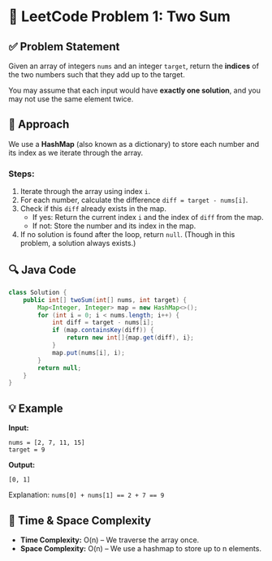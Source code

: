 
# 🧮 LeetCode Problem 1: Two Sum

## ✅ Problem Statement
Given an array of integers `nums` and an integer `target`, return the **indices** of the two numbers such that they add up to the target.

You may assume that each input would have **exactly one solution**, and you may not use the same element twice.

## 🧠 Approach

We use a **HashMap** (also known as a dictionary) to store each number and its index as we iterate through the array.

### Steps:
1. Iterate through the array using index `i`.
2. For each number, calculate the difference `diff = target - nums[i]`.
3. Check if this `diff` already exists in the map.
   - If yes: Return the current index `i` and the index of `diff` from the map.
   - If not: Store the number and its index in the map.
4. If no solution is found after the loop, return `null`. (Though in this problem, a solution always exists.)

## 🔍 Java Code

```java
class Solution {
    public int[] twoSum(int[] nums, int target) {
        Map<Integer, Integer> map = new HashMap<>();
        for (int i = 0; i < nums.length; i++) {
            int diff = target - nums[i];
            if (map.containsKey(diff)) {
                return new int[]{map.get(diff), i};
            }
            map.put(nums[i], i);
        }
        return null;
    }
}
```

## 💡 Example

**Input:**
```
nums = [2, 7, 11, 15]
target = 9
```

**Output:**
```
[0, 1]
```
Explanation: `nums[0] + nums[1] == 2 + 7 == 9`

## 📌 Time & Space Complexity

- **Time Complexity:** O(n) – We traverse the array once.
- **Space Complexity:** O(n) – We use a hashmap to store up to n elements.
